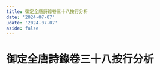 ```yaml
---
title: 御定全唐詩錄卷三十八按行分析
date: '2024-07-07'
udate: '2024-07-07'
aside: false
---
```

# 御定全唐詩錄卷三十八按行分析

<LinePage :list="lines" :chapternum="38" />

<script setup>
const chapter = '卷三十八';
import lines from '/data/qtsl/卷三十八/lines.json'
</script>
